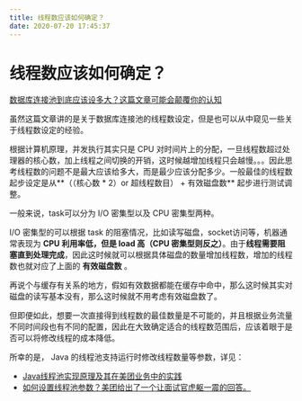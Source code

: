 ```yaml
---
title: 线程数应该如何确定？
date: 2020-07-20 17:45:37
---
```

# 线程数应该如何确定？

[数据库连接池到底应该设多大？这篇文章可能会颠覆你的认知](https://www.jianshu.com/p/a8f653fc0c54)

虽然这篇文章讲的是关于数据库连接池的线程数设定，但是也可以从中窥见一些关于线程数设定的经验。

根据计算机原理，并发执行其实只是 CPU 对时间片上的分配，一旦线程数超过处理器的核心数，加上线程之间切换的开销，这时候越增加线程只会越慢。。。因此思考线程数的问题不是最大应该给多大，而是最少应该分配多少。一般最佳的线程数起步设定是从**（（核心数 \* 2）or 超线程数目） + 有效磁盘数** 起步进行测试调整。

一般来说，task可以分为 I/O 密集型以及 CPU 密集型两种。

I/O 密集型的可以根据 task 的阻塞情况，比如读写磁盘，socket访问等，机器通常表现为 **CPU 利用率低，但是 load 高（CPU 密集型则反之）**。由于**线程需要阻塞直到处理完成**，因此这时候就可以根据具体磁盘的数量增加线程数，增加的线程数也就对应了上面的 **有效磁盘数** 。

再说个与缓存有关系的地方，假如有效数据都能在缓存中命中，那么这时候其实对磁盘的读写基本没有，那么这时候就不用考虑有效磁盘数了。

但即便如此，想要一次直接得到线程数的最佳数量是不可能的，并且根据业务流量不同时间段也有不同的配置，因此在大致确定适合的线程数范围后，应该着眼于是否可以将修改线程的成本降低。

所幸的是， Java 的线程池支持运行时修改线程数量等参数，详见：

* [Java线程池实现原理及其在美团业务中的实践](https://tech.meituan.com/2020/04/02/java-pooling-pratice-in-meituan.html)
* [如何设置线程池参数？美团给出了一个让面试官虎躯一震的回答。](https://juejin.im/post/5e93e2e7f265da47ff7ccd21)

